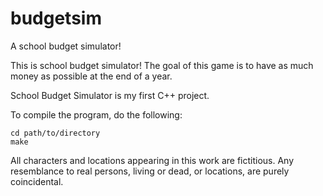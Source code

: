 # budgetsim
A school budget simulator!

This is school budget simulator! The goal of this game is to have as much money as possible at the end of a year.

School Budget Simulator is my first C++ project.

To compile the program, do the following:
    
    cd path/to/directory    
    make
    

All characters and locations appearing in this work are fictitious. Any resemblance to real persons, living or dead, or locations, are purely coincidental.


